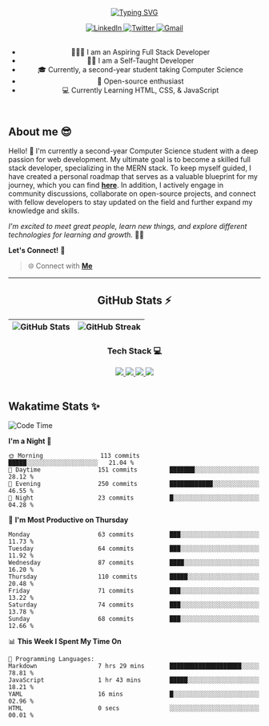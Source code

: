 
<header align="left">
  
[![Typing SVG](https://readme-typing-svg.demolab.com?font=poppins&weight=900&size=32&duration=4000&pause=800&color=FDFDFD&vCenter=true&width=800&lines=Welcome+to+my+GitHub+profile!+%F0%9F%91%8B;Let's+Connect!+%F0%9F%A4%9D)](https://git.io/typing-svg)
    
<div>
    <a href="https://www.linkedin.com/in/jfmartinz/">
    <img src="https://img.shields.io/badge/let's%20connect-LinkedIn-4d4f73?style=for-the-badge&amp;logo=linkedin&amp;logoColor=2677c8" alt="LinkedIn">
  </a>
  <a href="https://twitter.com/jfmartinz">
    <img src="https://img.shields.io/badge/follow%20Me-Twitter-4d4f73?style=for-the-badge&amp;logo=twitter&amp;logoColor=1d9bf0" alt="Twitter">
  </a>
  <a href="mailto:se.josephmartin@gmail.com">
    <img src="https://img.shields.io/badge/let's%20talk-gmail-4d4f73?style=for-the-badge&amp;logo=gmail&amp;logoColor=ea4335" alt="Gmail">
  </a>
</div><br>


- 🧑🏽‍💻 I am an Aspiring Full Stack Developer
- ✍🏼 I am a Self-Taught Developer
- 🎓 Currently, a second-year student taking Computer Science 
- 🌟 Open-source enthusiast   
- 💻 Currently Learning HTML, CSS, & JavaScript
</header>


  

<div align="left">

## About me 😎

Hello! 👋 I'm currently a second-year Computer Science student with a deep passion for web development. My ultimate goal is to become a skilled full stack developer, specializing in the MERN stack. To keep myself guided, I have created a personal roadmap that serves as a valuable blueprint for my journey, which you can find [**here**](https://github.com/jfmartinz/mern-stack). In addition, I actively engage in community discussions, collaborate on open-source projects, and connect with fellow developers to stay updated on the field and further expand my knowledge and skills.

*I'm excited to meet great people, learn new things, and explore different technologies for learning and growth.* 🚀💫

**Let's Connect!** 🙌

> 🌐 Connect with  [**Me**](https://linkfree.io/jfmartinz) 
</div>

---

<div align="center">

## GitHub Stats ⚡
| ![GitHub Stats](https://github-readme-stats.vercel.app/api?username=jfmartinz&theme=tokyonight&hide_border=false&include_all_commits=false&count_private=false) | ![GitHub Streak](https://github-readme-streak-stats.herokuapp.com/?user=jfmartinz&theme=tokyonight&hide_border=false) |
| --- | --- |

<div align="center">
  
### Tech Stack 💻
  <a href="https://www.mongodb.com/">
    <img src="https://img.shields.io/badge/MongoDB-4d4f73?style=for-the-badge&logo=mongodb&logoColor=76ac65">
  </a>
  <a href="https://expressjs.com/">
    <img src="https://img.shields.io/badge/Express.js-4d4f73?style=for-the-badge&logo=express&logoColor=76ac65">
  </a>
  <a href="https://react.dev/">  
    <img src="https://img.shields.io/badge/React-4d4f73?style=for-the-badge&logo=react&logoColor=ffff">
  </a>
  <a href="https://nodejs.org/en">    
    <img src="https://img.shields.io/badge/Node.js-4d4f73?style=for-the-badge&logo=nodedotjs&logoColor=76ac65">
  </a>

</div>
</div><br>

<div align="left">
  
## Wakatime Stats ✨ 
   
<!--START_SECTION:jfmartinz-->
![Code Time](http://img.shields.io/badge/Code%20Time-72%20hrs%2018%20mins-blue)

**I'm a Night 🦉** 

```text
🌞 Morning                113 commits         █████░░░░░░░░░░░░░░░░░░░░   21.04 % 
🌆 Daytime                151 commits         ███████░░░░░░░░░░░░░░░░░░   28.12 % 
🌃 Evening                250 commits         ████████████░░░░░░░░░░░░░   46.55 % 
🌙 Night                  23 commits          █░░░░░░░░░░░░░░░░░░░░░░░░   04.28 % 
```
📅 **I'm Most Productive on Thursday** 

```text
Monday                   63 commits          ███░░░░░░░░░░░░░░░░░░░░░░   11.73 % 
Tuesday                  64 commits          ███░░░░░░░░░░░░░░░░░░░░░░   11.92 % 
Wednesday                87 commits          ████░░░░░░░░░░░░░░░░░░░░░   16.20 % 
Thursday                 110 commits         █████░░░░░░░░░░░░░░░░░░░░   20.48 % 
Friday                   71 commits          ███░░░░░░░░░░░░░░░░░░░░░░   13.22 % 
Saturday                 74 commits          ███░░░░░░░░░░░░░░░░░░░░░░   13.78 % 
Sunday                   68 commits          ███░░░░░░░░░░░░░░░░░░░░░░   12.66 % 
```


📊 **This Week I Spent My Time On** 

```text
💬 Programming Languages: 
Markdown                 7 hrs 29 mins       ████████████████████░░░░░   78.81 % 
JavaScript               1 hr 43 mins        █████░░░░░░░░░░░░░░░░░░░░   18.21 % 
YAML                     16 mins             █░░░░░░░░░░░░░░░░░░░░░░░░   02.96 % 
HTML                     0 secs              ░░░░░░░░░░░░░░░░░░░░░░░░░   00.01 % 
```


<!--END_SECTION:jfmartinz-->


